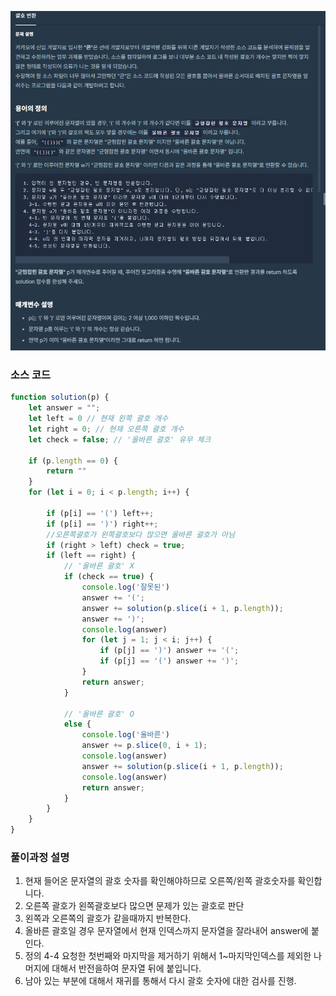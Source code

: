 ![img_3.png](img_3.png)


### 소스 코드
```js
function solution(p) {
    let answer = "";
    let left = 0 // 현재 왼쪽 괄호 개수
    let right = 0; // 현재 오른쪽 괄호 개수
    let check = false; // '올바른 괄호' 유무 체크

    if (p.length == 0) {
        return ""
    }
    for (let i = 0; i < p.length; i++) {

        if (p[i] == '(') left++;
        if (p[i] == ')') right++;
        //오른쪽괄호가 왼쪽괄호보다 많으면 올바른 괄호가 아님        
        if (right > left) check = true;
        if (left == right) {
            // '올바른 괄호' X
            if (check == true) {
                console.log('잘못된')
                answer += '(';
                answer += solution(p.slice(i + 1, p.length));
                answer += ')';
                console.log(answer)
                for (let j = 1; j < i; j++) {
                    if (p[j] == ')') answer += '(';
                    if (p[j] == '(') answer += ')';
                }
                return answer;
            }

            // '올바른 괄호' O
            else {
                console.log('올바른')
                answer += p.slice(0, i + 1);
                console.log(answer)
                answer += solution(p.slice(i + 1, p.length));
                console.log(answer)
                return answer;
            }
        }
    }
}
```

### 풀이과정 설명
1. 현재 들어온 문자열의 괄호 숫자를 확인해야하므로 오른쪽/왼쪽 괄호숫자를 확인합니다.
2. 오른쪽 괄호가 왼쪽괄호보다 많으면 문제가 있는 괄호로 판단
3. 왼쪽과 오른쪽의 괄호가 같을때까지 반복한다.
4. 올바른 괄호일 경우 문자열에서 현재 인덱스까지 문자열을 잘라내어 answer에 붙인다.
5. 정의 4-4 요청한 첫번째와 마지막을 제거하기 위해서 1~마지막인덱스를 제외한 나머지에 대해서 반전을하여 문자열 뒤에 붙입니다.
6. 남아 있는 부분에 대해서 재귀를 통해서 다시 괄호 숫자에 대한 검사를 진행.